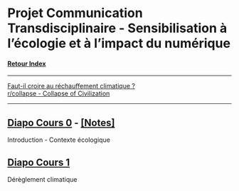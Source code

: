 # Projet Communication Transdisciplinaire - Sensibilisation à l’écologie et à l’impact du numérique

#### [Retour Index](../index.md)
---

[Faut-il croire au réchauffement climatique ?](https://www.youtube.com/watch?v=R6eywXdssMw)  
[r/collapse - Collapse of Civilization](https://www.reddit.com/r/collapse/)

---

## [Diapo Cours 0](https://moodle1.u-bordeaux.fr/pluginfile.php/756802/mod_resource/content/2/Cours0-Intro.pdf) - [\[Notes\]](./cours_0.md)
Introduction - Contexte écologique  

## [Diapo Cours 1](https://moodle1.u-bordeaux.fr/pluginfile.php/767374/mod_resource/content/0/Cours1-DereglementBilan.pdf)
Dérèglement climatique
